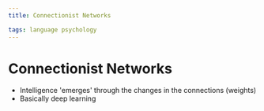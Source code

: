 ```yaml
---
title: Connectionist Networks

tags: language psychology 
---
```


# Connectionist Networks
- Intelligence 'emerges' through the changes in the connections (weights)
- Basically deep learning




































